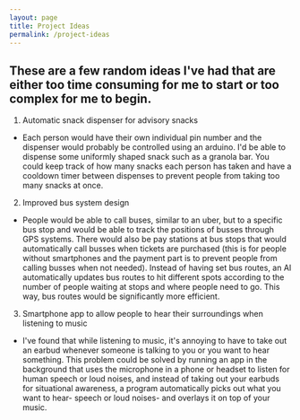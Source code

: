 ```yaml
---
layout: page
title: Project Ideas
permalink: /project-ideas
---
```


## These are a few random ideas I've had that are either too time consuming for me to start or too complex for me to begin.

1. Automatic snack dispenser for advisory snacks
- Each person would have their own individual pin number and the dispenser would probably be controlled using an arduino. I'd be able to dispense some uniformly shaped snack such as a granola bar. You could keep track of how many snacks each person has taken and have a cooldown timer between dispenses to prevent people from taking too many snacks at once.

2. Improved bus system design
- People would be able to call buses, similar to an uber, but to a specific bus stop and would be able to track the positions of busses through GPS systems. There would also be pay stations at bus stops that would automatically call busses when tickets are purchased (this is for people without smartphones and the payment part is to prevent people from calling busses when not needed). Instead of having set bus routes, an AI automatically updates bus routes to hit different spots according to the number of people waiting at stops and where people need to go. This way, bus routes would be significantly more efficient.

3. Smartphone app to allow people to hear their surroundings when listening to music
- I've found that while listening to music, it's annoying to have to take out an earbud whenever someone is talking to you or you want to hear something. This problem could be solved by running an app in the background that uses the microphone in a phone or headset to listen for human speech or loud noises, and instead of taking out your earbuds for situational awareness, a program automatically picks out what you want to hear- speech or loud noises- and overlays it on top of your music. 